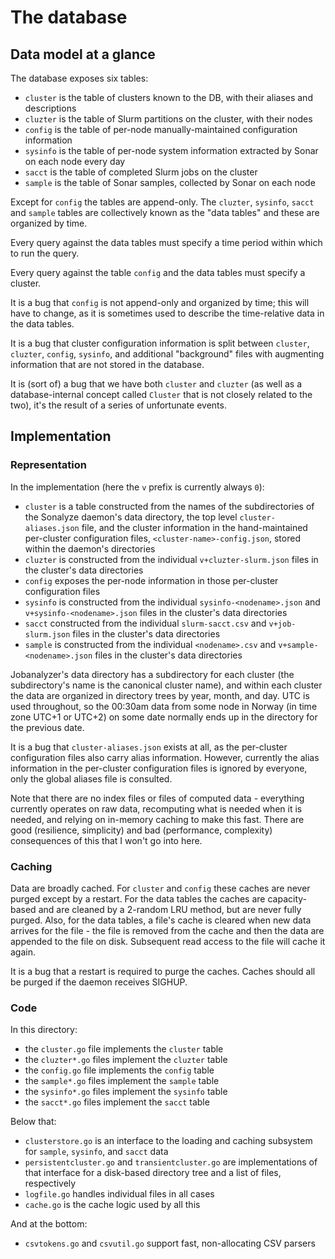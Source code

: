 # The database

## Data model at a glance

The database exposes six tables:

* `cluster` is the table of clusters known to the DB, with their aliases and descriptions
* `cluzter` is the table of Slurm partitions on the cluster, with their nodes
* `config` is the table of per-node manually-maintained configuration information
* `sysinfo` is the table of per-node system information extracted by Sonar on each node every day
* `sacct` is the table of completed Slurm jobs on the cluster
* `sample` is the table of Sonar samples, collected by Sonar on each node

Except for `config` the tables are append-only.  The `cluzter`, `sysinfo`, `sacct` and `sample`
tables are collectively known as the "data tables" and these are organized by time.

Every query against the data tables must specify a time period within which to run the query.

Every query against the table `config` and the data tables must specify a cluster.

It is a bug that `config` is not append-only and organized by time; this will have to change, as it
is sometimes used to describe the time-relative data in the data tables.

It is a bug that cluster configuration information is split between `cluster`, `cluzter`, `config`,
`sysinfo`, and additional "background" files with augmenting information that are not stored in the
database.

It is (sort of) a bug that we have both `cluster` and `cluzter` (as well as a database-internal
concept called `Cluster` that is not closely related to the two), it's the result of a series of
unfortunate events.

## Implementation

### Representation

In the implementation (here the `v` prefix is currently always `0`):

* `cluster` is a table constructed from the names of the subdirectories of the Sonalyze daemon's
  data directory, the top level `cluster-aliases.json` file, and the cluster information in the
  hand-maintained per-cluster configuration files, `<cluster-name>-config.json`, stored within the
  daemon's directories
* `cluzter` is constructed from the individual `v+cluzter-slurm.json` files in the cluster's data
  directories
* `config` exposes the per-node information in those per-cluster configuration files
* `sysinfo` is constructed from the individual `sysinfo-<nodename>.json` and
  `v+sysinfo-<nodename>.json` files in the cluster's data directories
* `sacct` constructed from the individual `slurm-sacct.csv` and `v+job-slurm.json` files in the
  cluster's data directories
* `sample` is constructed from the individual `<nodename>.csv` and `v+sample-<nodename>.json` files
  in the cluster's data directories

Jobanalyzer's data directory has a subdirectory for each cluster (the subdirectory's name is the
canonical cluster name), and within each cluster the data are organized in directory trees by year,
month, and day.  UTC is used throughout, so the 00:30am data from some node in Norway (in time zone
UTC+1 or UTC+2) on some date normally ends up in the directory for the previous date.

It is a bug that `cluster-aliases.json` exists at all, as the per-cluster configuration files also
carry alias information.  However, currently the alias information in the per-cluster configuration
files is ignored by everyone, only the global aliases file is consulted.

Note that there are no index files or files of computed data - everything currently operates on raw
data, recomputing what is needed when it is needed, and relying on in-memory caching to make this
fast.  There are good (resilience, simplicity) and bad (performance, complexity) consequences of
this that I won't go into here.

### Caching

Data are broadly cached.  For `cluster` and `config` these caches are never purged except by a
restart.  For the data tables the caches are capacity-based and are cleaned by a 2-random LRU
method, but are never fully purged.  Also, for the data tables, a file's cache is cleared when new
data arrives for the file - the file is removed from the cache and then the data are appended to the
file on disk.  Subsequent read access to the file will cache it again.

It is a bug that a restart is required to purge the caches.  Caches should all be purged if the
daemon receives SIGHUP.

### Code

In this directory:

- the `cluster.go` file implements the `cluster` table
- the `cluzter*.go` files implement the `cluzter` table
- the `config.go` file implements the `config` table
- the `sample*.go` files implement the `sample` table
- the `sysinfo*.go` files implement the `sysinfo` table
- the `sacct*.go` files implement the `sacct` table

Below that:

- `clusterstore.go` is an interface to the loading and caching subsystem for `sample`, `sysinfo`,
  and `sacct` data
- `persistentcluster.go` and `transientcluster.go` are implementations of that interface for a
  disk-based directory tree and a list of files, respectively
- `logfile.go` handles individual files in all cases
- `cache.go` is the cache logic used by all this

And at the bottom:

- `csvtokens.go` and `csvutil.go` support fast, non-allocating CSV parsers
